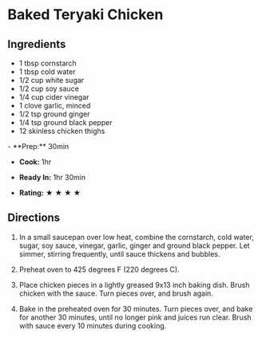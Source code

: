 # Baked Teryaki Chicken #

## Ingredients ##

- 1 tbsp cornstarch
- 1 tbsp cold water
- 1/2 cup white sugar
- 1/2 cup soy sauce
- 1/4 cup cider vinegar
- 1 clove garlic, minced
- 1/2 tsp ground ginger
- 1/4 tsp ground black pepper
- 12 skinless chicken thighs

<div>
- **Prep:** 30min

- **Cook:** 1hr

- **Ready In:** 1hr 30min

-  **Rating:** ★ ★ ★ ★
</div>

## Directions ##

1.  In a small saucepan over low heat, combine the cornstarch, cold
    water, sugar, soy sauce, vinegar, garlic, ginger and ground black
    pepper. Let simmer, stirring frequently, until sauce thickens and
    bubbles.

2.  Preheat oven to 425 degrees F (220 degrees C).

3.  Place chicken pieces in a lightly greased 9x13 inch baking dish.
    Brush chicken with the sauce. Turn pieces over, and brush again.

4.  Bake in the preheated oven for 30 minutes. Turn pieces over, and
    bake for another 30 minutes, until no longer pink and juices run
    clear. Brush with sauce every 10 minutes during cooking.